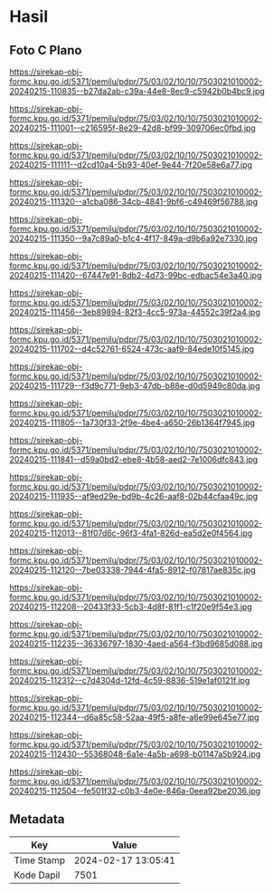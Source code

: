 # Hasil

## Foto C Plano

https://sirekap-obj-formc.kpu.go.id/5371/pemilu/pdpr/75/03/02/10/10/7503021010002-20240215-110835--b27da2ab-c39a-44e8-8ec9-c5942b0b4bc9.jpg

https://sirekap-obj-formc.kpu.go.id/5371/pemilu/pdpr/75/03/02/10/10/7503021010002-20240215-111001--c216595f-8e29-42d8-bf99-309706ec0fbd.jpg

https://sirekap-obj-formc.kpu.go.id/5371/pemilu/pdpr/75/03/02/10/10/7503021010002-20240215-111111--d2cd10a4-5b93-40ef-9e44-7f20e58e6a77.jpg

https://sirekap-obj-formc.kpu.go.id/5371/pemilu/pdpr/75/03/02/10/10/7503021010002-20240215-111320--a1cba086-34cb-4841-9bf6-c49469f56788.jpg

https://sirekap-obj-formc.kpu.go.id/5371/pemilu/pdpr/75/03/02/10/10/7503021010002-20240215-111350--9a7c89a0-b1c4-4f17-849a-d9b6a92e7330.jpg

https://sirekap-obj-formc.kpu.go.id/5371/pemilu/pdpr/75/03/02/10/10/7503021010002-20240215-111420--67447e91-8db2-4d73-99bc-edbac54e3a40.jpg

https://sirekap-obj-formc.kpu.go.id/5371/pemilu/pdpr/75/03/02/10/10/7503021010002-20240215-111456--3eb89894-82f3-4cc5-973a-44552c39f2a4.jpg

https://sirekap-obj-formc.kpu.go.id/5371/pemilu/pdpr/75/03/02/10/10/7503021010002-20240215-111702--d4c52761-6524-473c-aaf9-84ede10f5145.jpg

https://sirekap-obj-formc.kpu.go.id/5371/pemilu/pdpr/75/03/02/10/10/7503021010002-20240215-111729--f3d9c771-9eb3-47db-b88e-d0d5949c80da.jpg

https://sirekap-obj-formc.kpu.go.id/5371/pemilu/pdpr/75/03/02/10/10/7503021010002-20240215-111805--1a730f33-2f9e-4be4-a650-26b1364f7945.jpg

https://sirekap-obj-formc.kpu.go.id/5371/pemilu/pdpr/75/03/02/10/10/7503021010002-20240215-111841--d59a0bd2-ebe8-4b58-aed2-7e1006dfc843.jpg

https://sirekap-obj-formc.kpu.go.id/5371/pemilu/pdpr/75/03/02/10/10/7503021010002-20240215-111935--af9ed29e-bd9b-4c26-aaf8-02b44cfaa49c.jpg

https://sirekap-obj-formc.kpu.go.id/5371/pemilu/pdpr/75/03/02/10/10/7503021010002-20240215-112013--81f07d6c-96f3-4fa1-826d-ea5d2e0f4564.jpg

https://sirekap-obj-formc.kpu.go.id/5371/pemilu/pdpr/75/03/02/10/10/7503021010002-20240215-112120--7be03338-7944-4fa5-8912-f07817ae835c.jpg

https://sirekap-obj-formc.kpu.go.id/5371/pemilu/pdpr/75/03/02/10/10/7503021010002-20240215-112208--20433f33-5cb3-4d8f-81f1-c1f20e9f54e3.jpg

https://sirekap-obj-formc.kpu.go.id/5371/pemilu/pdpr/75/03/02/10/10/7503021010002-20240215-112235--36336797-1830-4aed-a564-f3bd9685d088.jpg

https://sirekap-obj-formc.kpu.go.id/5371/pemilu/pdpr/75/03/02/10/10/7503021010002-20240215-112312--c7d4304d-12fd-4c59-8836-519e1af0121f.jpg

https://sirekap-obj-formc.kpu.go.id/5371/pemilu/pdpr/75/03/02/10/10/7503021010002-20240215-112344--d6a85c58-52aa-49f5-a8fe-a6e99e645e77.jpg

https://sirekap-obj-formc.kpu.go.id/5371/pemilu/pdpr/75/03/02/10/10/7503021010002-20240215-112430--55368048-6a1e-4a5b-a698-b01147a5b924.jpg

https://sirekap-obj-formc.kpu.go.id/5371/pemilu/pdpr/75/03/02/10/10/7503021010002-20240215-112504--fe501f32-c0b3-4e0e-846a-0eea92be2036.jpg


## Metadata

| Key        | Value               |
| ---------- | ------------------- |
| Time Stamp | 2024-02-17 13:05:41 |
| Kode Dapil | 7501                |



